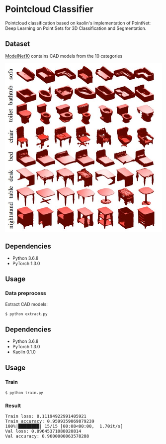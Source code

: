 # Pointcloud Classifier

Pointcloud classification based on kaolin's implementation of PointNet: Deep Learning on Point Sets for 3D Classification and Segmentation.

## Dataset

[ModelNet10](https://modelnet.cs.princeton.edu/) contains CAD models from the 10 categories

![image](https://github.com/foamliu/Pointcloud-Classifier/raw/master/images/shape_samples.jpg)

## Dependencies
- Python 3.6.8
- PyTorch 1.3.0

## Usage

### Data preprocess
Extract CAD models:
```bash
$ python extract.py
```

## Dependencies
- Python 3.6.8
- PyTorch 1.3.0
- Kaolin 0.1.0

## Usage

### Train
```bash
$ python train.py
```

### Result

<pre>
Train loss: 0.11194922991405921
Train accuracy: 0.9599359069879239
100%|████████| 15/15 [00:08<00:00,  1.70it/s]
Val loss: 0.09645371088020814
Val accuracy: 0.9600000063578288
</pre>
